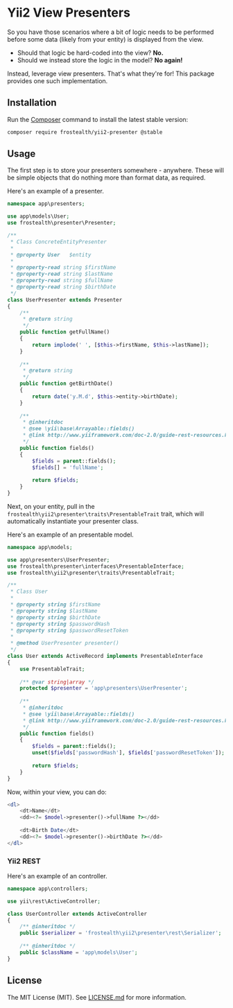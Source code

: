 Yii2 View Presenters
=============

So you have those scenarios where a bit of logic needs to be performed before some data (likely from your entity) 
is displayed from the view.

* Should that logic be hard-coded into the view? **No.**
* Should we instead store the logic in the model? **No again!**

Instead, leverage view presenters. That's what they're for! This package provides one such implementation.

## Installation

Run the [Composer](http://getcomposer.org/download/) command to install the latest stable version:

```bash
composer require frostealth/yii2-presenter @stable
```

## Usage

The first step is to store your presenters somewhere - anywhere. 
These will be simple objects that do nothing more than format data, as required.

Here's an example of a presenter.

```php
namespace app\presenters;

use app\models\User;
use frostealth\presenter\Presenter;

/**
 * Class ConcreteEntityPresenter
 *
 * @property User   $entity
 *
 * @property-read string $firstName
 * @property-read string $lastName
 * @property-read string $fullName
 * @property-read string $birthDate
 */
class UserPresenter extends Presenter
{
    /**
     * @return string
     */
    public function getFullName()
    {
        return implode(' ', [$this->firstName, $this->lastName]);
    }
    
    /**
     * @return string
     */
    public function getBirthDate()
    {
        return date('y.M.d', $this->entity->birthDate);
    }
    
    /**
     * @inheritdoc
     * @see \yii\base\Arrayable::fields()
     * @link http://www.yiiframework.com/doc-2.0/guide-rest-resources.html#fields
     */
    public function fields()
    {
        $fields = parent::fields();
        $fields[] = 'fullName';
        
        return $fields;
    }
}
```

Next, on your entity, pull in the `frostealth\yii2\presenter\traits\PresentableTrait` trait, 
which will automatically instantiate your presenter class.

Here's an example of an presentable model.

```php
namespace app\models;

use app\presenters\UserPresenter;
use frostealth\presenter\interfaces\PresentableInterface;
use frostealth\yii2\presenter\traits\PresentableTrait;

/**
 * Class User
 *
 * @property string $firstName
 * @property string $lastName
 * @property string $birthDate
 * @property string $passwordHash
 * @property string $passwordResetToken
 *
 * @method UserPresenter presenter()
 */
class User extends ActiveRecord implements PresentableInterface
{
    use PresentableTrait;
    
    /** @var string|array */
    protected $presenter = 'app\presenters\UserPresenter';
    
    /**
     * @inheritdoc
     * @see \yii\base\Arrayable::fields()
     * @link http://www.yiiframework.com/doc-2.0/guide-rest-resources.html#fields
     */
    public function fields()
    {
        $fields = parent::fields();
        unset($fields['passwordHash'], $fields['passwordResetToken']);
        
        return $fields;
    }
}
```

Now, within your view, you can do:

```php
<dl>
    <dt>Name</dt>
    <dd><?= $model->presenter()->fullName ?></dd>
    
    <dt>Birth Date</dt>
    <dd><?= $model->presenter()->birthDate ?></dd>
</dl>
```

### Yii2 REST

Here's an example of an controller.

```php
namespace app\controllers;

use yii\rest\ActiveController;

class UserController extends ActiveController
{
    /** @inheritdoc */
    public $serializer = 'frostealth\yii2\presenter\rest\Serializer';
    
    /** @inheritdoc */
    public $className = 'app\models\User';
}
```

## License

The MIT License (MIT).
See [LICENSE.md](https://github.com/frostealth/yii2-presenter/blob/master/LICENSE.md) for more information.
